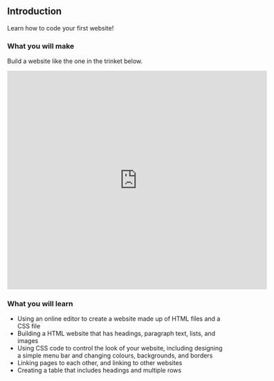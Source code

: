 ## Introduction

Learn how to code your first website!

### What you will make

Build a website like the one in the trinket below.

<div class="trinket">
  <iframe src="https://trinket.io/embed/html/7bb7dafb6e?outputOnly=true&start=result" width="600" height="505" frameborder="0" marginwidth="0" marginheight="0" allowfullscreen>
  </iframe>
</div>

### What you will learn

- Using an online editor to create a website made up of HTML files and a CSS file
- Building a HTML website that has headings, paragraph text, lists, and images
- Using CSS code to control the look of your website, including designing a simple menu bar and changing colours, backgrounds, and borders
- Linking pages to each other, and linking to other websites
- Creating a table that includes headings and multiple rows
